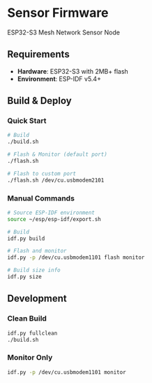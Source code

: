 # Sensor Firmware

ESP32-S3 Mesh Network Sensor Node

## Requirements

- **Hardware**: ESP32-S3 with 2MB+ flash
- **Environment**: ESP-IDF v5.4+

## Build & Deploy

### Quick Start
```bash
# Build
./build.sh

# Flash & Monitor (default port)
./flash.sh

# Flash to custom port
./flash.sh /dev/cu.usbmodem2101
```

### Manual Commands
```bash
# Source ESP-IDF environment
source ~/esp/esp-idf/export.sh

# Build
idf.py build

# Flash and monitor
idf.py -p /dev/cu.usbmodem1101 flash monitor

# Build size info
idf.py size
```

## Development

### Clean Build
```bash
idf.py fullclean
./build.sh
```

### Monitor Only
```bash
idf.py -p /dev/cu.usbmodem1101 monitor
```
